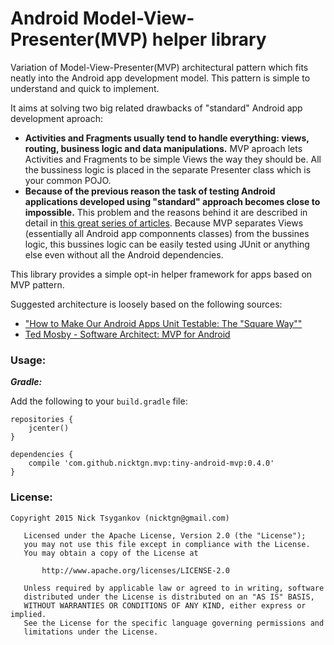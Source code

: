# Android Model-View-Presenter(MVP) helper library

Variation of Model-View-Presenter(MVP) architectural pattern which fits neatly into the Android app development model. This pattern is simple to understand and quick to implement. 

It aims at solving two big related drawbacks of "standard" Android app development aproach:
*  **Activities and Fragments usually tend to handle everything: views, routing, business logic and data manipulations.** MVP aproach lets Activities and Fragments to be simple Views the way they should be. All the bussiness logic is placed in the separate Presenter class which is your common POJO.
*  **Because of the previous reason the task of testing Android applications developed using "standard" approach becomes close to impossible.** This problem and the reasons behind it are described in detail in [this great series of articles](http://www.philosophicalhacker.com/2015/04/17/why-android-unit-testing-is-so-hard-pt-1/). Because MVP separates Views (essentially all Android app componnents classes) from the bussines logic, this bussines logic can be easily tested using JUnit or anything else even without all the Android dependencies.

This library provides a simple opt-in helper framework for apps based on MVP pattern.

Suggested architecture is loosely based on the following sources:
* ["How to Make Our Android Apps Unit Testable: The "Square Way""](http://www.philosophicalhacker.com/2015/05/01/how-to-make-our-android-apps-unit-testable-pt-1/)
* [Ted Mosby - Software Architect: MVP for Android](http://hannesdorfmann.com/android/mosby/)

### Usage:
***Gradle:***

Add the following to your `build.gradle` file:
```
repositories {
    jcenter()
}

dependencies {
    compile 'com.github.nicktgn.mvp:tiny-android-mvp:0.4.0'
}
```

### License:
```
Copyright 2015 Nick Tsygankov (nicktgn@gmail.com)

   Licensed under the Apache License, Version 2.0 (the "License");
   you may not use this file except in compliance with the License.
   You may obtain a copy of the License at

       http://www.apache.org/licenses/LICENSE-2.0

   Unless required by applicable law or agreed to in writing, software
   distributed under the License is distributed on an "AS IS" BASIS,
   WITHOUT WARRANTIES OR CONDITIONS OF ANY KIND, either express or implied.
   See the License for the specific language governing permissions and
   limitations under the License.
```
